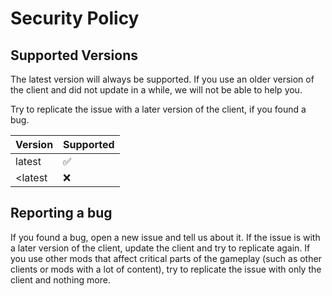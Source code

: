 # Security Policy

## Supported Versions

The latest version will always be supported. If you use an older version of the client and did not update in a while, we
will not be able to help you.

Try to replicate the issue with a later version of the client, if you found a bug.

| Version | Supported          |
| ------- | ------------------ |
| latest  | :white_check_mark: |
| <latest | :x:                |

## Reporting a bug

If you found a bug, open a new issue and tell us about it. If the issue is with a later version of the client, update
the client and try to replicate again. If you use other mods that affect critical parts of the gameplay (such as other
clients or mods with a lot of content), try to replicate the issue with only the client and nothing more.
